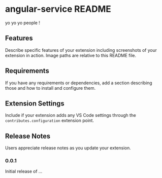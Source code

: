 # angular-service README

yo yo yo people !

## Features

Describe specific features of your extension including screenshots of your extension in action. Image paths are relative to this README file.


## Requirements

If you have any requirements or dependencies, add a section describing those and how to install and configure them.

## Extension Settings

Include if your extension adds any VS Code settings through the `contributes.configuration` extension point.



## Release Notes

Users appreciate release notes as you update your extension.

### 0.0.1

Initial release of ...

